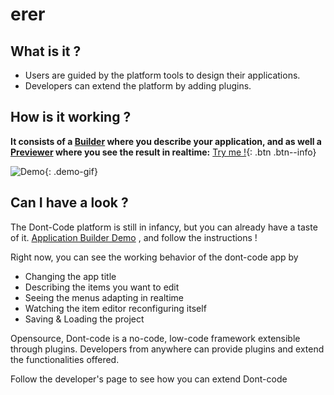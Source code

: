 # erer 

## What is it ?
- Users are guided by the platform tools to design their applications.
- Developers can extend the platform by adding plugins.

## How is it working ?
**It consists of a [Builder](https://dont-code.net/ide-ui) where you describe your application, and as well a [Previewer](https://dont-code.net/preview-ui) where you see the result in realtime:**
[Try me !](https://dont-code.net/ide-ui){: .btn .btn--info}

![Demo](assets/dont-code-task-manager.gif){: .demo-gif}

## Can I have a look ?
The Dont-Code platform is still in infancy, but you can already have a taste of it.
[Application Builder Demo](https://dont-code.net/ide-ui)
, and follow the instructions !

Right now, you can see the working behavior of the dont-code app by
- Changing the app title
- Describing the items you want to edit
- Seeing the menus adapting in realtime
- Watching the item editor reconfiguring itself
- Saving & Loading the project

Opensource, Dont-code is a no-code, low-code framework extensible through plugins.
Developers from anywhere can provide plugins and extend the functionalities offered.

Follow the developer's page to see how you can extend Dont-code